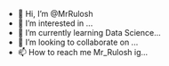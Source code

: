 - 👋 Hi, I’m @MrRulosh
- 👀 I’m interested in ...
- 🌱 I’m currently learning Data Science...
- 💞️ I’m looking to collaborate on ...
- 📫 How to reach me Mr_Rulosh ig...

<!---
MrRulosh/MrRulosh is a ✨ special ✨ repository because its `README.md` (this file) appears on your GitHub profile.
You can click the Preview link to take a look at your changes.
--->
